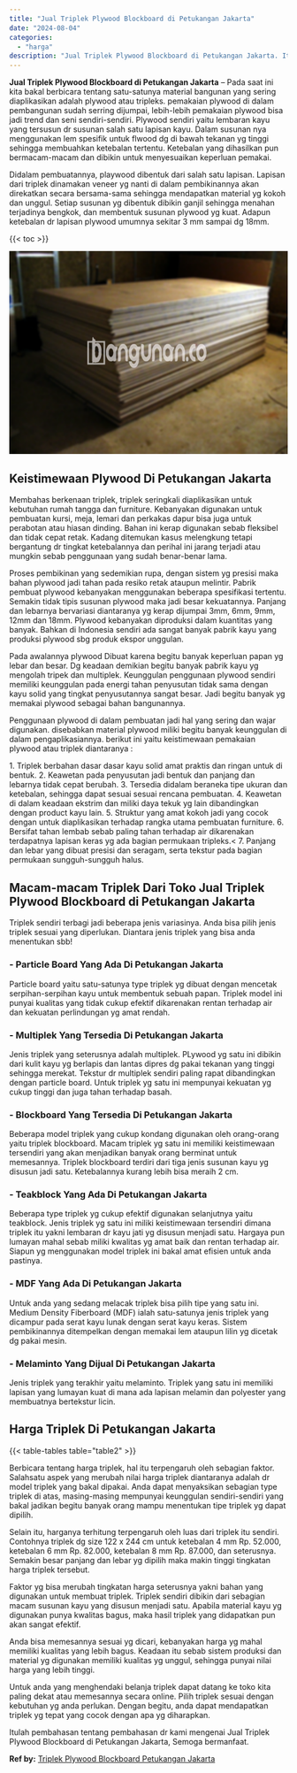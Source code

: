 ```yaml
---
title: "Jual Triplek Plywood Blockboard di Petukangan Jakarta"
date: "2024-08-04"
categories: 
  - "harga"
description: "Jual Triplek Plywood Blockboard di Petukangan Jakarta. Itulah pembahasan tentang pembahasan dr kami mengenai Jual Triplek Plywood Blockboard di Petukangan Ja..."
---
```


**Jual Triplek Plywood Blockboard di Petukangan Jakarta** – Pada saat ini kita bakal berbicara tentang satu-satunya material bangunan yang sering diaplikasikan adalah plywood atau tripleks. pemakaian plywood di dalam pembangunan sudah serring dijumpai, lebih-lebih pemakaian plywood bisa jadi trend dan seni sendiri-sendiri. Plywood sendiri yaitu lembaran kayu yang tersusun dr susunan salah satu lapisan kayu. Dalam susunan nya menggunakan lem spesifik untuk flwood dg di bawah tekanan yg tinggi sehingga membuahkan ketebalan tertentu. Ketebalan yang dihasilkan pun bermacam-macam dan dibikin untuk menyesuaikan keperluan pemakai.

Didalam pembuatannya, playwood dibentuk dari salah satu lapisan. Lapisan dari triplek dinamakan veneer yg nanti di dalam pembikinannya akan direkatkan secara bersama-sama sehingga mendapatkan material yg kokoh dan unggul. Setiap susunan yg dibentuk dibikin ganjil sehingga menahan terjadinya bengkok, dan membentuk susunan plywood yg kuat. Adapun ketebalan dr lapisan plywood umumnya sekitar 3 mm sampai dg 18mm.

{{< toc >}}

![Jual Triplek Plywood Blockboard di Petukangan Jakarta](/images/jual-triplek-murah-18.png)

## Keistimewaan Plywood Di Petukangan Jakarta

Membahas berkenaan triplek, triplek seringkali diaplikasikan untuk kebutuhan rumah tangga dan furniture. Kebanyakan digunakan untuk pembuatan kursi, meja, lemari dan perkakas dapur bisa juga untuk perabotan atau hiasan dinding. Bahan ini kerap digunakan sebab fleksibel dan tidak cepat retak. Kadang ditemukan kasus melengkung tetapi bergantung dr tingkat ketebalannya dan perihal ini jarang terjadi atau mungkin sebab penggunaan yang sudah benar-benar lama.

Proses pembikinan yang sedemikian rupa, dengan sistem yg presisi maka bahan plywood jadi tahan pada resiko retak ataupun melintir. Pabrik pembuat plywood kebanyakan menggunakan beberapa spesifikasi tertentu. Semakin tidak tipis susunan plywood maka jadi besar kekuatannya. Panjang dan lebarnya bervariasi diantaranya yg kerap dijumpai 3mm, 6mm, 9mm, 12mm dan 18mm. Plywood kebanyakan diproduksi dalam kuantitas yang banyak. Bahkan di Indonesia sendiri ada sangat banyak pabrik kayu yang produksi plywood sbg produk ekspor unggulan.

Pada awalannya plywood Dibuat karena begitu banyak keperluan papan yg lebar dan besar. Dg keadaan demikian begitu banyak pabrik kayu yg mengolah tripek dan multiplek. Keunggulan penggunaan plywood sendiri memiliki keunggulan pada energi tahan penyusutan tidak sama dengan kayu solid yang tingkat penyusutannya sangat besar. Jadi begitu banyak yg memakai plywood sebagai bahan bangunannya.

Penggunaan plywood di dalam pembuatan jadi hal yang sering dan wajar digunakan. disebabkan material plywood miliki begitu banyak keunggulan di dalam pengaplikasiannya. berikut ini yaitu keistimewaan pemakaian plywood atau triplek diantaranya :

1\. Triplek berbahan dasar dasar kayu solid amat praktis dan ringan untuk di bentuk. 2. Keawetan pada penyusutan jadi bentuk dan panjang dan lebarnya tidak cepat berubah. 3. Tersedia didalam beraneka tipe ukuran dan ketebalan, sehingga dapat sesuai sesuai rencana pembuatan. 4. Keawetan di dalam keadaan ekstrim dan miliki daya tekuk yg lain dibandingkan dengan product kayu lain. 5. Struktur yang amat kokoh jadi yang cocok dengan untuk diaplikasikan terhadap rangka utama pembuatan furniture. 6. Bersifat tahan lembab sebab paling tahan terhadap air dikarenakan terdapatnya lapisan keras yg ada bagian permukaan tripleks.< 7. Panjang dan lebar yang dibuat presisi dan seragam, serta tekstur pada bagian permukaan sungguh-sungguh halus.

## Macam-macam Triplek Dari Toko Jual Triplek Plywood Blockboard di Petukangan Jakarta

Triplek sendiri terbagi jadi beberapa jenis variasinya. Anda bisa pilih jenis triplek sesuai yang diperlukan. Diantara jenis triplek yang bisa anda menentukan sbb!

### \- Particle Board Yang Ada Di Petukangan Jakarta

Particle board yaitu satu-satunya type triplek yg dibuat dengan mencetak serpihan-serpihan kayu untuk membentuk sebuah papan. Triplek model ini punyai kualitas yang tidak cukup efektif dikarenakan rentan terhadap air dan kekuatan perlindungan yg amat rendah.

### \- Multiplek Yang Tersedia Di Petukangan Jakarta

Jenis triplek yang seterusnya adalah multiplek. PLywood yg satu ini dibikin dari kulit kayu yg berlapis dan lantas dipres dg pakai tekanan yang tinggi sehingga merekat. Tekstur dr multiplek sendiri paling rapat dibandingkan dengan particle board. Untuk triplek yg satu ini mempunyai kekuatan yg cukup tinggi dan juga tahan terhadap basah.

### \- Blockboard Yang Tersedia Di Petukangan Jakarta

Beberapa model triplek yang cukup kondang digunakan oleh orang-orang yaitu triplek blockboard. Macam triplek yg satu ini memiliki keistimewaan tersendiri yang akan menjadikan banyak orang berminat untuk memesannya. Triplek blockboard terdiri dari tiga jenis susunan kayu yg disusun jadi satu. Ketebalannya kurang lebih bisa meraih 2 cm.

### \- Teakblock Yang Ada Di Petukangan Jakarta

Beberapa type triplek yg cukup efektif digunakan selanjutnya yaitu teakblock. Jenis triplek yg satu ini miliki keistimewaan tersendiri dimana triplek itu yakni lembaran dr kayu jati yg disusun menjadi satu. Hargaya pun lumayan mahal sebab miliki kwalitas yg amat baik dan rentan terhadap air. Siapun yg menggunakan model triplek ini bakal amat efisien untuk anda pastinya.

### \- MDF Yang Ada Di Petukangan Jakarta

Untuk anda yang sedang melacak triplek bisa pilih tipe yang satu ini. Medium Density Fiberboard (MDF) ialah satu-satunya jenis triplek yang dicampur pada serat kayu lunak dengan serat kayu keras. Sistem pembikinannya ditempelkan dengan memakai lem ataupun lilin yg dicetak dg pakai mesin.

### \- Melaminto Yang Dijual Di Petukangan Jakarta

Jenis triplek yang terakhir yaitu melaminto. Triplek yang satu ini memiliki lapisan yang lumayan kuat di mana ada lapisan melamin dan polyester yang membuatnya bertekstur licin.

## Harga Triplek Di Petukangan Jakarta

{{< table-tables table="table2" >}}

Berbicara tentang harga triplek, hal itu terpengaruh oleh sebagian faktor. Salahsatu aspek yang merubah nilai harga triplek diantaranya adalah dr model triplek yang bakal dipakai. Anda dapat menyaksikan sebagian type triplek di atas, masing-masing mempunyai keunggulan sendiri-sendiri yang bakal jadikan begitu banyak orang mampu menentukan tipe triplek yg dapat dipilih.

Selain itu, harganya terhitung terpengaruh oleh luas dari triplek itu sendiri. Contohnya triplek dg size 122 x 244 cm untuk ketebalan 4 mm Rp. 52.000, ketebalan 6 mm Rp. 82.000, ketebalan 8 mm Rp. 87.000, dan seterusnya. Semakin besar panjang dan lebar yg dipilih maka makin tinggi tingkatan harga triplek tersebut.

Faktor yg bisa merubah tingkatan harga seterusnya yakni bahan yang digunakan untuk membuat triplek. Triplek sendiri dibikin dari sebagian macam susunan kayu yang disusun menjadi satu. Apabila material kayu yg digunakan punya kwalitas bagus, maka hasil triplek yang didapatkan pun akan sangat efektif.

Anda bisa memesannya sesuai yg dicari, kebanyakan harga yg mahal memiliki kualitas yang lebih bagus. Keadaan itu sebab sistem produksi dan material yg digunakan memiliki kualitas yg unggul, sehingga punyai nilai harga yang lebih tinggi.

Untuk anda yang menghendaki belanja triplek dapat datang ke toko kita paling dekat atau memesannya secara online. Pilih triplek sesuai dengan kebutuhan yg anda perlukan. Dengan begitu, anda dapat mendapatkan triplek yg tepat yang cocok dengan apa yg diharapkan.

Itulah pembahasan tentang pembahasan dr kami mengenai Jual Triplek Plywood Blockboard di Petukangan Jakarta, Semoga bermanfaat.

**Ref by:** [Triplek Plywood Blockboard Petukangan Jakarta](https://id.wikipedia.org/wiki/Triplek)
